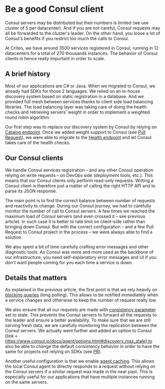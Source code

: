 # Be a good Consul client

Consul servers may be distributed but their numbers is limited (we use cluster of 5 per datacenter). And if you are not careful, Consul requests may all be forwarded to the cluster's leader. On the other hand, you loose a lot of Consul's benefits if you restrict too much the calls to Consul.

At Criteo, we have around 3500 services registered in Consul, running in 12 datacenters for a total of 270 thousands instances. The behavior of Consul clients is hence really important in order to scale.

## A brief history

Most of our applications are C# or Java. When we migrated to Consul, we already had SDKs for those 2 languages. We relied on an in-house discovery system based on static registration in a database. And we provided full mesh between services thanks to client side load balancing libraries. The load balancing layer was taking care of doing the health checks and retrieving servers' weight in order to implement a weighted round robin algorithm.

Our first step was to replace our discovery system by Consul by relying on [Catalog endpoint](https://www.consul.io/api/catalog.html). Once we added weight support to Consul (see [Pull Request](https://github.com/hashicorp/consul/pull/4468)), we were able to migrate to the [Health endpoint](https://www.consul.io/api/health.html) and let Consul takes care of the health checks.

## Our Consul clients

We handle Consul services registration – and any other Consul operation relying on write requests – on DevOps side (deployment tools, etc.). This means that our Consul clients only perform read-only requests. Writing a Consul client is therefore just a matter of calling the right HTTP API and to parse its JSON response.

The main point is to find the correct balance between number of requests and reactivity to change. During our Consul journey, we had to carefully monitor the number of call to Consul servers. A few times we reached the maximum load of Consul servers (and even crossed it – see previous article). In such case it is better to rate limit on client-side rather than bringing down Consul. But with the correct configuration – and a few Pull Request to Consul project in the process – we were always able to find a solution.

We also spent a bit of time carefully crafting error messages and other diagnostic tools. As Consul was more and more used as the backbone of our infrastructure, you need self-explanatory error messages and UI if you don't want people coming for you each time a service is down.

## Details that matters

As explained in the previous article, the first point is that we rely heavily on [blocking queries](https://www.consul.io/api/features/blocking.html) (long polling). This allows to be notified immediately when a service changes and otherwise to keep the number of request really low.

We also ensure that all our requests are made with [consistency parameter](https://www.consul.io/api/features/consistency.html) set to stale. This prevents the Consul servers to forward all the requests to the leader and ensure a better availability. To make sure that we are still serving fresh data, we are carefully monitoring the replication between the Consul servers. We actually went further and added an option to Consul [link = https://www.consul.io/docs/agent/options.html#discovery_max_stale].to also be able to change the default consistency behavior in order to have the same for projects not relying on SDKs (see [PR](https://github.com/hashicorp/consul/pull/3920)).

Another useful configuration is that we enable [agent caching](https://www.consul.io/api/features/caching.html). This allows the local Consul agent to directly responds to a request without relying on the Consul servers if a similar request was made in the near past. This is especially useful for our applications that have multiple instances running on the same servers.

